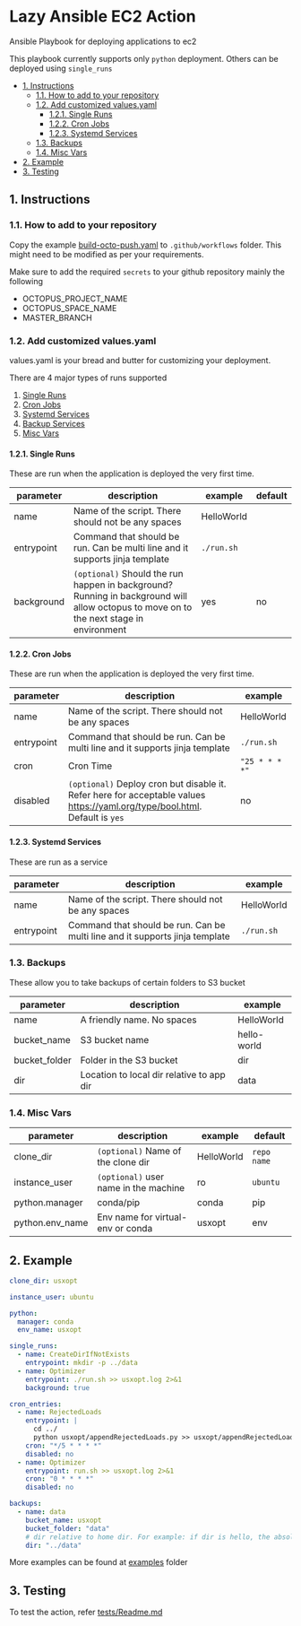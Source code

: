 # Lazy Ansible EC2 Action <!-- omit in toc -->

Ansible Playbook for deploying applications to ec2

This playbook currently supports only `python` deployment. Others can be deployed using `single_runs`

- [1. Instructions](#1-instructions)
  - [1.1. How to add to your repository](#11-how-to-add-to-your-repository)
  - [1.2. Add customized values.yaml](#12-add-customized-valuesyaml)
    - [1.2.1. Single Runs](#121-single-runs)
    - [1.2.2. Cron Jobs](#122-cron-jobs)
    - [1.2.3. Systemd Services](#123-systemd-services)
  - [1.3. Backups](#13-backups)
  - [1.4. Misc Vars](#14-misc-vars)
- [2. Example](#2-example)
- [3. Testing](#3-testing)

## 1. Instructions

### 1.1. How to add to your repository

Copy the example [build-octo-push.yaml](examples\.github\workflows\build-octo-push.yaml) to `.github/workflows` folder. This might need to be modified as per your requirements.

Make sure to add the required `secrets` to your github repository mainly the following

- OCTOPUS_PROJECT_NAME
- OCTOPUS_SPACE_NAME
- MASTER_BRANCH

### 1.2. Add customized values.yaml

values.yaml is your bread and butter for customizing your deployment.

There are 4 major types of runs supported

1. [Single Runs](#Single-Runs)
2. [Cron Jobs](#Cron-Jobs)
3. [Systemd Services](#Systemd-Services)
4. [Backup Services](#Backup-Services)
5. [Misc Vars](#Misc-Vars)

#### 1.2.1. Single Runs

These are run when the application is deployed the very first time.

| parameter  | description                                                                                                                            | example    | default |
| ---------- | -------------------------------------------------------------------------------------------------------------------------------------- | ---------- | ------- |
| name       | Name of the script. There should not be any spaces                                                                                     | HelloWorld |         |
| entrypoint | Command that should be run. Can be multi line and it supports jinja template                                                           | `./run.sh` |         |
| background | `(optional)` Should the run happen in background? Running in background will allow octopus to move on to the next stage in environment | yes        | no      |

#### 1.2.2. Cron Jobs

These are run when the application is deployed the very first time.

| parameter  | description                                                                                                                   | example        |
| ---------- | ----------------------------------------------------------------------------------------------------------------------------- | -------------- |
| name       | Name of the script. There should not be any spaces                                                                            | HelloWorld     |
| entrypoint | Command that should be run. Can be multi line and it supports jinja template                                                  | `./run.sh`     |
| cron       | Cron Time                                                                                                                     | `"25 * * * *"` |
| disabled   | `(optional)` Deploy cron but disable it. Refer here for acceptable values <https://yaml.org/type/bool.html>. Default is `yes` | no             |

#### 1.2.3. Systemd Services

These are run as a service

| parameter  | description                                                                  | example    |
| ---------- | ---------------------------------------------------------------------------- | ---------- |
| name       | Name of the script. There should not be any spaces                           | HelloWorld |
| entrypoint | Command that should be run. Can be multi line and it supports jinja template | `./run.sh` |

### 1.3. Backups

These allow you to take backups of certain folders to S3 bucket

| parameter     | description                               | example     |
| ------------- | ----------------------------------------- | ----------- |
| name          | A friendly name. No spaces                | HelloWorld  |
| bucket_name   | S3 bucket name                            | hello-world |
| bucket_folder | Folder in the S3 bucket                   | dir         |
| dir           | Location to local dir relative to app dir | data        |

### 1.4. Misc Vars

| parameter       | description                           | example    | default     |
| --------------- | ------------------------------------- | ---------- | ----------- |
| clone_dir       | `(optional)` Name of the clone dir    | HelloWorld | `repo name` |
| instance_user   | `(optional)` user name in the machine | ro         | `ubuntu`    |
| python.manager  | conda/pip                             | conda      | pip         |
| python.env_name | Env name for virtual-env or conda     | usxopt     | env         |

## 2. Example

```yaml
clone_dir: usxopt

instance_user: ubuntu

python:
  manager: conda
  env_name: usxopt

single_runs:
  - name: CreateDirIfNotExists
    entrypoint: mkdir -p ../data
  - name: Optimizer
    entrypoint: ./run.sh >> usxopt.log 2>&1
    background: true

cron_entries:
  - name: RejectedLoads
    entrypoint: |
      cd ../
      python usxopt/appendRejectedLoads.py >> usxopt/appendRejectedLoads.log 2>&1
    cron: "*/5 * * * *"
    disabled: no
  - name: Optimizer
    entrypoint: run.sh >> usxopt.log 2>&1
    cron: "0 * * * *"
    disabled: no

backups:
  - name: data
    bucket_name: usxopt
    bucket_folder: "data"
    # dir relative to home dir. For example: if dir is hello, the absolute dir is /home/ubuntu/hello
    dir: "../data"
```

More examples can be found at [examples](examples) folder

## 3. Testing

To test the action, refer [tests/Readme.md](tests/README.md)
